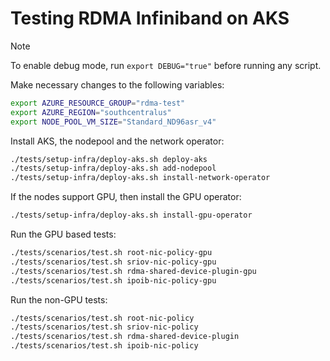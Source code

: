 # Testing RDMA Infiniband on AKS

> [!NOTE]
> To enable debug mode, run `export DEBUG="true"` before running any script.

Make necessary changes to the following variables:

```bash
export AZURE_RESOURCE_GROUP="rdma-test"
export AZURE_REGION="southcentralus"
export NODE_POOL_VM_SIZE="Standard_ND96asr_v4"
```

Install AKS, the nodepool and the network operator:

```bash
./tests/setup-infra/deploy-aks.sh deploy-aks
./tests/setup-infra/deploy-aks.sh add-nodepool
./tests/setup-infra/deploy-aks.sh install-network-operator
```

If the nodes support GPU, then install the GPU operator:

```bash
./tests/setup-infra/deploy-aks.sh install-gpu-operator
```

Run the GPU based tests:

```bash
./tests/scenarios/test.sh root-nic-policy-gpu
./tests/scenarios/test.sh sriov-nic-policy-gpu
./tests/scenarios/test.sh rdma-shared-device-plugin-gpu
./tests/scenarios/test.sh ipoib-nic-policy-gpu
```

Run the non-GPU tests:

```bash
./tests/scenarios/test.sh root-nic-policy
./tests/scenarios/test.sh sriov-nic-policy
./tests/scenarios/test.sh rdma-shared-device-plugin
./tests/scenarios/test.sh ipoib-nic-policy
```

